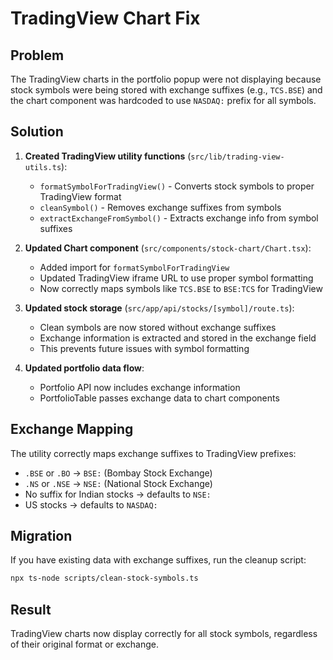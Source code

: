# TradingView Chart Fix

## Problem
The TradingView charts in the portfolio popup were not displaying because stock symbols were being stored with exchange suffixes (e.g., `TCS.BSE`) and the chart component was hardcoded to use `NASDAQ:` prefix for all symbols.

## Solution
1. **Created TradingView utility functions** (`src/lib/trading-view-utils.ts`):
   - `formatSymbolForTradingView()` - Converts stock symbols to proper TradingView format
   - `cleanSymbol()` - Removes exchange suffixes from symbols
   - `extractExchangeFromSymbol()` - Extracts exchange info from symbol suffixes

2. **Updated Chart component** (`src/components/stock-chart/Chart.tsx`):
   - Added import for `formatSymbolForTradingView`
   - Updated TradingView iframe URL to use proper symbol formatting
   - Now correctly maps symbols like `TCS.BSE` to `BSE:TCS` for TradingView

3. **Updated stock storage** (`src/app/api/stocks/[symbol]/route.ts`):
   - Clean symbols are now stored without exchange suffixes
   - Exchange information is extracted and stored in the exchange field
   - This prevents future issues with symbol formatting

4. **Updated portfolio data flow**:
   - Portfolio API now includes exchange information
   - PortfolioTable passes exchange data to chart components

## Exchange Mapping
The utility correctly maps exchange suffixes to TradingView prefixes:
- `.BSE` or `.BO` → `BSE:` (Bombay Stock Exchange)
- `.NS` or `.NSE` → `NSE:` (National Stock Exchange)
- No suffix for Indian stocks → defaults to `NSE:`
- US stocks → defaults to `NASDAQ:`

## Migration
If you have existing data with exchange suffixes, run the cleanup script:
```bash
npx ts-node scripts/clean-stock-symbols.ts
```

## Result
TradingView charts now display correctly for all stock symbols, regardless of their original format or exchange.
